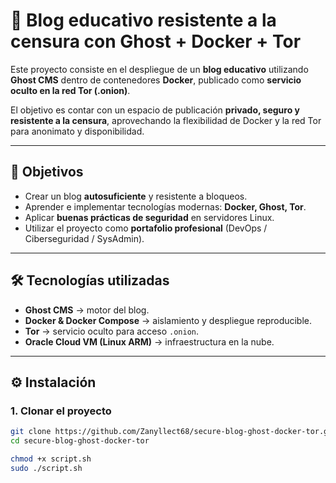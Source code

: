 # 📖 Blog educativo resistente a la censura con Ghost + Docker + Tor

Este proyecto consiste en el despliegue de un **blog educativo** utilizando **Ghost CMS** dentro de contenedores **Docker**, publicado como **servicio oculto en la red Tor (.onion)**.  

El objetivo es contar con un espacio de publicación **privado, seguro y resistente a la censura**, aprovechando la flexibilidad de Docker y la red Tor para anonimato y disponibilidad.

---

## 🎯 Objetivos
- Crear un blog **autosuficiente** y resistente a bloqueos.  
- Aprender e implementar tecnologías modernas: **Docker, Ghost, Tor**.  
- Aplicar **buenas prácticas de seguridad** en servidores Linux.  
- Utilizar el proyecto como **portafolio profesional** (DevOps / Ciberseguridad / SysAdmin).  

---

## 🛠️ Tecnologías utilizadas
- **Ghost CMS** → motor del blog.  
- **Docker & Docker Compose** → aislamiento y despliegue reproducible.  
- **Tor** → servicio oculto para acceso `.onion`.  
- **Oracle Cloud VM (Linux ARM)** → infraestructura en la nube.  

---

## ⚙️ Instalación

### 1. Clonar el proyecto
```bash
git clone https://github.com/Zanyllect68/secure-blog-ghost-docker-tor.git
cd secure-blog-ghost-docker-tor
```

```bash
chmod +x script.sh
sudo ./script.sh
```
